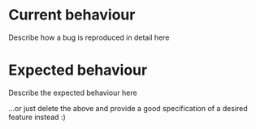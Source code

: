 # Current behaviour
Describe how a bug is reproduced in detail here

# Expected behaviour
Describe the expected behaviour here

...or just delete the above and provide a good specification of a desired feature instead :)
